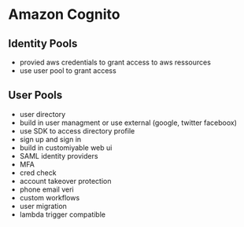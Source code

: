 # Amazon Cognito

## Identity Pools
- provied aws credentials to grant access to aws ressources
- use user pool to grant access
## User Pools
- user directory
- build in user managment or use external (google, twitter faceboox)
- use SDK to access directory profile
- sign up and sign in
- build in customiyable web ui
- SAML identity providers
- MFA
- cred check
- account takeover protection
- phone email veri
- custom workflows
- user migration
- lambda trigger compatible